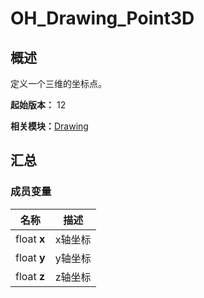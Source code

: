 # OH_Drawing_Point3D


## 概述

定义一个三维的坐标点。

**起始版本：** 12

**相关模块：**[Drawing](_drawing.md)


## 汇总


### 成员变量

| 名称 | 描述 |
| -------- | -------- |
| float **x** | x轴坐标 |
| float **y** | y轴坐标 |
| float **z** | z轴坐标 |
